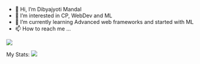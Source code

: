- 👋 Hi, I’m Dibyajyoti Mandal 
- 👀 I’m interested in CP, WebDev and ML
- 🌱 I’m currently learning Advanced web frameworks and started with ML
- 📫 How to reach me ...


![](https://komarev.com/ghpvc/?username=your-github-username)

My Stats:
<img src="https://github-readme-stats.vercel.app/api/top-langs/?username=cookiejar2104"/>
<!---
cookiejar2104/cookiejar2104 is a ✨ special ✨ repository because its `README.md` (this file) appears on your GitHub profile.
You can click the Preview link to take a look at your changes.
--->

